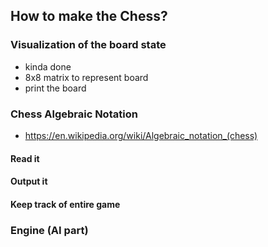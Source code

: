 ## How to make the Chess?

### Visualization of the board state
- kinda done
- 8x8 matrix to represent board
- print the board

### Chess Algebraic Notation
- https://en.wikipedia.org/wiki/Algebraic_notation_(chess)


#### Read it
#### Output it
#### Keep track of entire game

### Engine (AI part)